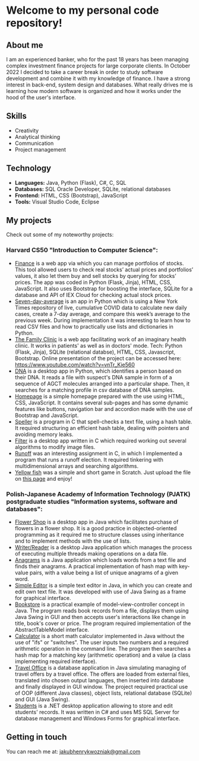 # Welcome to my personal code repository!
## About me
I am an experienced banker, who for the past 18 years has been managing complex investment finance projects for large corporate clients. 
In October 2022 I decided to take a career break in order to study software development and combine it with my knowledge of finance. 
I have a strong interest in back-end, system design and databases. What really drives me is learning how modern software is organized and how it works under the hood of the user's interface. 

## Skills
- Creativity
- Analytical thinking
- Communication
- Project management

## Technology
- **Languages:** Java, Python (Flask), C#, C, SQL
- **Databases:** SQL Oracle Developer, SQLite, relational databases
- **Frontend:** HTML, CSS (Bootstrap), JavaScript 
- **Tools:** Visual Studio Code, Eclipse

## My projects
Check out some of my noteworthy projects:
### Harvard CS50 "Introduction to Computer Science":
- [Finance](https://github.com/jhwozniak/Harvard-CS50/tree/main/finance) is a web app via which you can manage portfolios of stocks. This tool allowed users to check real stocks’ actual prices and portfolios’ values, it also let them buy and sell stocks by querying for stocks’ prices. The app was coded in Python (Flask, Jinja), HTML, CSS, JavaScript. It also uses Bootstrap for boosting the interface, SQLite for a database and API of IEX Cloud for checking actual stock prices.
- [Seven-day-average](https://github.com/jhwozniak/Harvard-CS50/tree/main/seven-day-average) is an app in Python which is using a New York Times repository of live, cumulative COVID data to calculate new daily cases, create a 7-day average, and compare this week’s average to the previous week. During implementation it was interesting to learn how to read CSV files and how to practically use lists and dictionaries in Python.
- [The Family Clinic](https://github.com/jhwozniak/Harvard-CS50/tree/main/project) is a web app facilitating work of an imaginary health clinic. It works in patients' as well as in doctors' mode. Tech: Python (Flask, Jinja), SQLite (relational databse), HTML, CSS, Javascript, Bootstrap. Online presentation of the project can be accessed here: https://www.youtube.com/watch?v=vnTr_Kie560
- [DNA](https://github.com/jhwozniak/Harvard-CS50/tree/main/dna) is a desktop app in Python, which identifies a person based on their DNA. It reads a file with suspect's DNA sample in form of
a sequence of AGCT molecules arranged into a particular shape. Then, it searches for a matching profile in csv database of DNA samples.   
- [Homepage](https://github.com/jhwozniak/Harvard-CS50/tree/main/homepage) is a simple homepage prepared with the use using HTML, CSS, JavaScript. It contains several sub-pages and has some dynamic features like buttons, navigation bar and accordion made with the use of Bootstrap and JavaScript.
- [Speller](https://github.com/jhwozniak/Harvard-CS50/tree/main/speller) is a program in C that spell-checks a text file, using a hash table. It required structuring an efficient hash table, dealing with pointers and avoiding memory leaks.
- [Filter](https://github.com/jhwozniak/Harvard-CS50/tree/main/filter-less) is a desktop app written in C which required working out several algorithms to modify image files.
- [Runoff](https://github.com/jhwozniak/Harvard-CS50/tree/main/runoff) was an interesting assignment in C, in which I implemented a program that runs a runoff election. It required tinkering with multidimensional arrays and searching algorithms. 
- [Yellow fish](https://github.com/jhwozniak/Harvard-CS50/tree/main/scratch) was a simple and short game in Scratch. Just upload the file on [this page](https://scratch.mit.edu/) and enjoy!
  
### Polish-Japanese Academy of Information Technology (PJATK) postgraduate studies "Information systems, software and databases":
- [Flower Shop](https://github.com/jhwozniak/PJATK/tree/main/WDP4_WJ_PD4135/src/zad3) is a desktop app in Java which facilitates purchase of flowers in a flower shop. It is a good practice in objected-oriented programming as it required me to structure classes using inheritance and to implement methods with the use of lists.
- [Writer/Reader](https://github.com/jhwozniak/PJATK/tree/main/WDP5_WJ_PD4135/src/zad2) is a desktop Java application which manages the process of executing multiple threads making operations on a data file. 
- [Anagrams](https://github.com/jhwozniak/PJATK/tree/main/PRA1_WJ_PD4135/src/zad3) is a Java application which loads words from a text file and finds their anagrams. A practical implementation of hash map with key-value pairs, with a value being a list of unique anagrams of a given word.
- [Simple Editor](https://github.com/jhwozniak/PJATK/tree/main/PRA2_WJ_PD4135/src/zad3) is a simple text editor in Java, in which you can create and edit own text file. It was developed with use of Java Swing as a frame for graphical interface.
- [Bookstore](https://github.com/jhwozniak/PJATK/tree/main/PRA3_WJ_PD4135/src/zad3) is a practical example of model-view-controller concept in Java. The program reads book records from a file, displays them using Java Swing in GUI and then accepts user's interactions like change in title, book's cover or price. The program required implementation of the AbstractTableModel interface.
- [Calculator](https://github.com/jhwozniak/PJATK/tree/main/PRA4_WJ_PD4135/src/zad1) is a short math calculator implemented in Java without the use of "ifs" or "switches". The user inputs two numbers and a required arithmetic operation in the command line. The program then searches a hash map for a matching key (arithmetic operation) and a value (a class implementing required interface).
- [Travel Office](https://github.com/jhwozniak/PJATK/tree/main/PRA5_WJ_PD4135/src/zad1) is a database application in Java simulating managing of travel offers by a travel office. The offers are loaded from external files, translated into chosen output languages, then inserted into database and finally displayed in GUI window. The project required practical use of OOP (different Java classes), object lists, relational database (SQLite) and GUI (Java Swing).
- [Students](https://github.com/jhwozniak/PJATK/tree/main/PJATK_App) is a .NET desktop application allowing to store and edit students' records. It was written in C# and uses MS SQL Server for database management and Windows Forms for graphical interface.
  
## Getting in touch
You can reach me at: jakubhenrykwozniak@gmail.com




